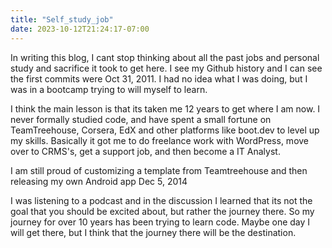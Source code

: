 ```yaml
---
title: "Self_study_job"
date: 2023-10-12T21:24:17-07:00
---
```

In writing this blog, I cant stop thinking about all the past jobs and personal study and sacrifice it took to get here. I see my Github history and I can see the first commits were Oct 31, 2011. I had no idea what I was doing, but I was in a bootcamp trying to will myself to learn.

I think the main lesson is that its taken me 12 years to get where I am now. I never formally studied code, and have spent a small fortune on TeamTreehouse, Corsera, EdX and other platforms like boot.dev to level up my skills. Basically it got me to do freelance work with WordPress, move over to CRMS's, get a support job, and then become a IT Analyst.

I am still proud of customizing a template from Teamtreehouse and then releasing my own Android app Dec 5, 2014

I was listening to a podcast and in the discussion I learned that its not the goal that you should be excited about, but rather the journey there. So my journey for over 10 years has been trying to learn code. Maybe one day I will get there, but I think that the journey there will be the destination.
